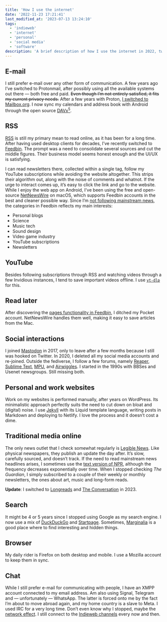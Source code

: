 ```yaml
---
title: 'How I use the internet'
date: '2022-11-23 17:21:41'
last_modified_at: '2023-07-13 13:24:10'
tags:
  - 'indieweb'
  - 'internet'
  - 'personal'
  - 'social media'
  - 'software'
description: 'A brief description of how I use the internet in 2022, two years after leaving all mainstream social networks. Post inspired by Michael Harley’s <a href="https://michaelharley.net/posts/2022/11/07/how-i-internet/"><em>How I Internet</em></a>, which was inspired by Cassey Lottman’s, <a href="https://www.cassey.dev/posts/2022-11-05-my-internet/"><em>My Internet</em></a>.'
---
```

## E-mail

I still prefer e-mail over any other form of communication. A few years ago I’ve switched to Protonmail, after possibly using all the available systems out there — both free and paid. ~~Even though I’m not entirely satisfied, it fits my current privacy needs.~~ After a few years with Proton, [I switched to Mailbox.org](/blog/email-migration-from-proton-to-mailbox/). I now sync my calendars and address book with Android through the open source [DAVx<sup>5</sup>](https://f-droid.org/en/packages/at.bitfire.davdroid/).

## RSS

[RSS](https://en.wikipedia.org/wiki/RSS) is still my primary mean to read online, as it has been for a long time. After having used desktop clients for decades, I’ve recently switched to [Feedbin](https://feedbin.com/). The prompt was a need to consolidate several sources and cut the middle figures. Their business model seems honest enough and the UI/UX is satisfying.

I can read newsletters there, collected within a single tag, follow my YouTube subscriptions while avoiding the website altogether. This strips their algorithm out, along with the noise of comments and whatnot. If the urge to interact comes up, it’s easy to click the link and go to the website. While I enjoy the web app on Android, I've been using the free and open-source [NetNewsWire](https://netnewswire.com/) on macOS, which supports Feedbin accounts in the best and cleaner possible way. Since I’m [not following mainstream news](/blog/degrowth/), the categories in Feedbin reflects my main interests:

- Personal blogs
- Science
- Music tech
- Sound design
- Video game industry
- YouTube subscriptions
- Newsletters

## YouTube

Besides following subscriptions through RSS and watching videos through a few Invidious instances, I tend to save important videos offline. I use [`yt-dlp`](https://github.com/yt-dlp/yt-dlp) for this.

## Read later

After discovering the [pages functionality in Feedbin](https://feedbin.com/blog/2019/08/20/save-webpages-to-read-later/), I ditched my Pocket account. NetNewsWire handles them well, making it easy to save articles from the Mac.

## Social interactions

I joined [Mastodon](https://sonomu.club/@m2m) in 2017, only to leave after a few months because I still was hooked on Twitter. In 2020, I deleted all my social media accounts and re-joined. Outside the fediverse, I follow a few forums, namely [Reaper](https://forum.cockos.com/forumdisplay.php?f=20), [Sublime Text](https://forum.sublimetext.com), [MPU](https://talk.macpowerusers.com), and [Airwiggles](https://www.airwiggles.com). I started in the 1990s with BBSes and Usenet newsgroups. Still missing both.

## Personal and work websites

Work on my websites is performed manually, after years on WordPress. Its minimalistic approach perfectly suits the need to cut down on bloat and (digital) noise. I use [Jekyll](https://jekyllrb.com/) with its Liquid template language, writing posts in Markdown and deploying to Netlify. I love the process and it doesn’t cost a dime.

## Traditional media online

The only news outlet that I check somewhat regularly is [Legible News](https://legiblenews.com/). Like physical newspapers, they publish an update the day after. It’s slow, carefully sourced, and doesn’t track. If the need to read mainstream news headlines arises, I sometimes use the [text version of NPR](https://text.npr.org/), although the frequency decreases exponentially over time. When I stopped checking _The Guardian_, I simply subscribed to a couple of their weekly or monthly newsletters, the ones about art, music and long-form reads.

<aside class="warning">
  <p><strong>Update</strong>: I switched to <a href="https://longreads.com">Longreads</a> and <a href="https://theconversation.com">The Conversation</a> in 2023.</p>
</aside>

## Search

It might be 4 or 5 years since I stopped using Google as my search engine. I now use a mix of [DuckDuckGo](https://duckduckgo.com/) and [Startpage](https://www.startpage.com/). Sometimes, [Marginalia](https://search.marginalia.nu/) is a good place where to find interesting and hidden things.

## Browser

My daily rider is Firefox on both desktop and mobile. I use a Mozilla account to keep them in sync.

## Chat

While I still prefer e-mail for communicating with people, I have an XMPP account connected to my email address. Am also using Signal, Telegram and — unfortunately — WhatsApp. The latter is forced onto me by the fact I’m about to move abroad again, and my home country is a slave to Meta. I used IRC for a very long time. Don’t even know why I stopped, maybe the [network effect](https://en.wikipedia.org/wiki/Network_effect). I still connect to the [Indieweb channels](https://indieweb.org/IRC) every now and then.